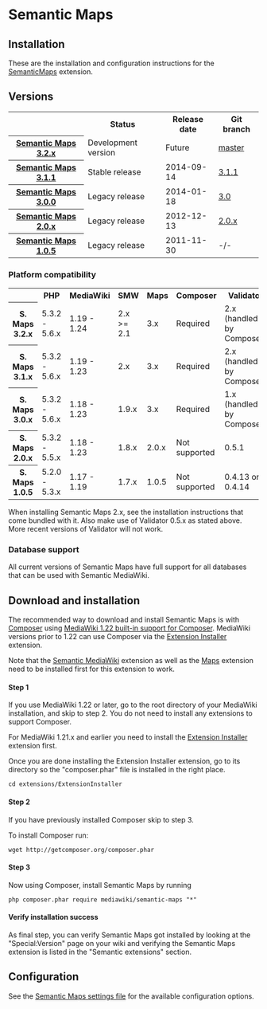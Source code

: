 # Semantic Maps

## Installation

These are the installation and configuration instructions for the [SemanticMaps](../README.md) extension.

## Versions

<table>
	<tr>
		<th></th>
		<th>Status</th>
		<th>Release date</th>
		<th>Git branch</th>
	</tr>
	<tr>
		<th><a href="https://github.com/JeroenDeDauw/SemanticMaps/blob/master/docs/RELEASE-NOTES.md">Semantic Maps 3.2.x</a></th>
		<td>Development version</td>
		<td>Future</td>
		<td><a href="https://github.com/JeroenDeDauw/SemanticMaps/tree/master">master</a></td>
	</tr>
	<tr>
		<th><a href="https://github.com/JeroenDeDauw/SemanticMaps/blob/master/docs/RELEASE-NOTES.md">Semantic Maps 3.1.1</a></th>
		<td>Stable release</td>
		<td>2014-09-14</td>
		<td><a href="https://github.com/JeroenDeDauw/SemanticMaps/tree/3.1.1">3.1.1</a></td>
	</tr>
	<tr>
		<th><a href="https://github.com/JeroenDeDauw/SemanticMaps/blob/master/docs/RELEASE-NOTES.md">Semantic Maps 3.0.0</a></th>
		<td>Legacy release</td>
		<td>2014-01-18</td>
		<td><a href="https://github.com/JeroenDeDauw/SemanticMaps/tree/3.0">3.0</a></td>
	</tr>
	<tr>
		<th><a href="https://github.com/JeroenDeDauw/SemanticMaps/blob/2.0.x/RELEASE-NOTES">Semantic Maps 2.0.x</a></th>
		<td>Legacy release</td>
		<td>2012-12-13</td>
		<td><a href="https://github.com/JeroenDeDauw/SemanticMaps/tree/2.0.x">2.0.x</a></td>
	</tr>
	<tr>
		<th><a href="https://github.com/JeroenDeDauw/SemanticMaps/blob/2.0.x/RELEASE-NOTES">Semantic Maps 1.0.5</a></th>
		<td>Legacy release</td>
		<td>2011-11-30</td>
		<td>-/-</td>
	</tr>
</table>

### Platform compatibility

<table>
	<tr>
		<th></th>
		<th>PHP</th>
		<th>MediaWiki</th>
		<th>SMW</th>
		<th>Maps</th>
		<th>Composer</th>
		<th>Validator</th>
	</tr>
	<tr>
		<th>S. Maps 3.2.x</th>
		<td>5.3.2 - 5.6.x</td>
		<td>1.19 - 1.24</td>
		<td>2.x >= 2.1</td>
		<td>3.x</td>
		<td>Required</td>
		<td>2.x (handled by Composer)</td>
	</tr>
	<tr>
		<th>S. Maps 3.1.x</th>
		<td>5.3.2 - 5.6.x</td>
		<td>1.19 - 1.23</td>
		<td>2.x</td>
		<td>3.x</td>
		<td>Required</td>
		<td>2.x (handled by Composer)</td>
	</tr>
	<tr>
		<th>S. Maps 3.0.x</th>
		<td>5.3.2 - 5.6.x</td>
		<td>1.18 - 1.23</td>
		<td>1.9.x</td>
		<td>3.x</td>
		<td>Required</td>
		<td>1.x (handled by Composer)</td>
	</tr>
	<tr>
		<th>S. Maps 2.0.x</th>
		<td>5.3.2 - 5.5.x</td>
		<td>1.18 - 1.23</td>
		<td>1.8.x</td>
		<td>2.0.x</td>
		<td>Not supported</td>
		<td>0.5.1</td>
	</tr>
	<tr>
		<th>S. Maps 1.0.5</th>
		<td>5.2.0 - 5.3.x</td>
		<td>1.17 - 1.19</td>
		<td>1.7.x</td>
		<td>1.0.5</td>
		<td>Not supported</td>
		<td>0.4.13 or 0.4.14</td>
	</tr>
</table>

When installing Semantic Maps 2.x, see the installation instructions that come bundled with it. Also
make use of Validator 0.5.x as stated above. More recent versions of Validator will not work.


### Database support

All current versions of Semantic Maps have full support for all databases that can be used with Semantic MediaWiki.

## Download and installation

The recommended way to download and install Semantic Maps is with [Composer](http://getcomposer.org) using
[MediaWiki 1.22 built-in support for Composer](https://www.mediawiki.org/wiki/Composer). MediaWiki
versions prior to 1.22 can use Composer via the
[Extension Installer](https://github.com/JeroenDeDauw/ExtensionInstaller/blob/master/README.md)
extension.

Note that the [Semantic MediaWiki](https://semantic-mediawiki.org/wiki/Help:Installation) extension as well as the  [Maps](https://github.com/JeroenDeDauw/Maps/blob/master/docs/INSTALL.md) extension need to be installed first for this extension to work.

#### Step 1

If you use MediaWiki 1.22 or later, go to the root directory of your MediaWiki installation,
and skip to step 2. You do not need to install any extensions to support Composer.

For MediaWiki 1.21.x and earlier you need to install the
[Extension Installer](https://github.com/JeroenDeDauw/ExtensionInstaller/blob/master/README.md) extension first.

Once you are done installing the Extension Installer extension, go to its directory so the "composer.phar" file
is installed in the right place.

    cd extensions/ExtensionInstaller

#### Step 2

If you have previously installed Composer skip to step 3.

To install Composer run:

    wget http://getcomposer.org/composer.phar

#### Step 3

Now using Composer, install Semantic Maps by running

    php composer.phar require mediawiki/semantic-maps "*"

#### Verify installation success

As final step, you can verify Semantic Maps got installed by looking at the "Special:Version" page on your wiki and verifying the Semantic Maps extension is listed in the "Semantic extensions" section.


## Configuration

See the [Semantic Maps settings file](../SM_Settings.php) for the available configuration options.
